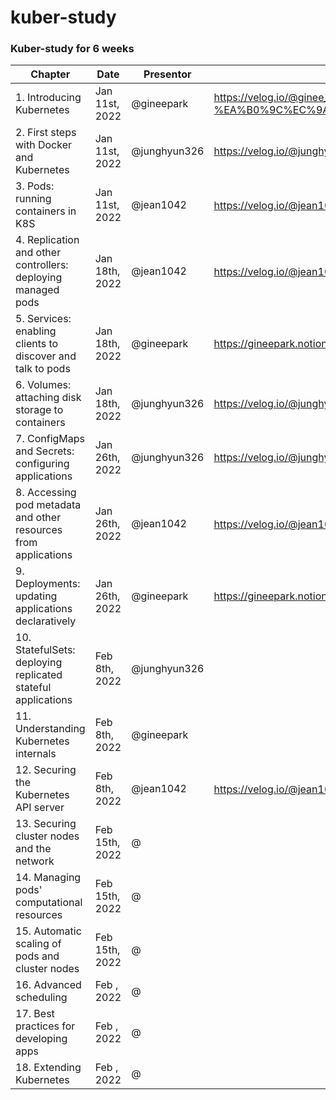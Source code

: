 # kuber-study

### Kuber-study for 6 weeks

| Chapter                                                         | Date           | Presentor    | Link                                                                                          |
| --------------------------------------------------------------- | -------------- | ------------ | --------------------------------------------------------------------------------------------- |
| 1. Introducing Kubernetes                                       | Jan 11st, 2022 | @gineepark   | https://velog.io/@ginee_park/%EC%BF%A0%EB%B2%84%EB%84%A4%ED%8B%B0%EC%8A%A4-%EA%B0%9C%EC%9A%94 |
| 2. First steps with Docker and Kubernetes                       | Jan 11st, 2022 | @junghyun326 | https://velog.io/@junghyun326/k8s-study-Chapter2.-First-steps-with-Docker-and-Kubernetes      |
| 3. Pods: running containers in K8S                              | Jan 11st, 2022 | @jean1042    | https://velog.io/@jean1042/Pods-K8S에서-구동되는-컨테이너들                                   |
| 4. Replication and other controllers: deploying managed pods    | Jan 18th, 2022 | @jean1042    | https://velog.io/@jean1042/Replication-Controllers-Pod를-항상-실행하도록-보장하기             |
| 5. Services: enabling clients to discover and talk to pods      | Jan 18th, 2022 | @gineepark   | https://gineepark.notion.site/5-f9cc932e55264010b15132fd588da708                              |
| 6. Volumes: attaching disk storage to containers                | Jan 18th, 2022 | @junghyun326 | https://velog.io/@junghyun326/kuber-study-Chapter6.-Volumes                                   |
| 7. ConfigMaps and Secrets: configuring applications             | Jan 26th, 2022 | @junghyun326 | https://velog.io/@junghyun326/kuber-study-Chapter7.-ConfigMaps-and-Secrets-2                 |
| 8. Accessing pod metadata and other resources from applications | Jan 26th, 2022 | @jean1042    | https://velog.io/@jean1042/pplication에서-pod의-metadata에-접근하기                           |
| 9. Deployments: updating applications declaratively             | Jan 26th, 2022 | @gineepark   | https://gineepark.notion.site/9-e7757c656b944bb68b9c4321dfbd955a                              |
| 10. StatefulSets: deploying replicated stateful applications    | Feb 8th, 2022  | @junghyun326 |                                                                                               |
| 11. Understanding Kubernetes internals                          | Feb 8th, 2022  | @gineepark   |                                                                                               |
| 12. Securing the Kubernetes API server                          | Feb 8th, 2022  | @jean1042    | https://velog.io/@jean1042/Kubernetes-API-Server-보안-Securing-API-Server                                                                                       |
| 13. Securing cluster nodes and the network                      | Feb 15th, 2022 | @            |                                                                                               |
| 14. Managing pods' computational resources                      | Feb 15th, 2022 | @            |                                                                                               |
| 15. Automatic scaling of pods and cluster nodes                 | Feb 15th, 2022 | @            |                                                                                               |
| 16. Advanced scheduling                                         | Feb , 2022     | @            |                                                                                               |
| 17. Best practices for developing apps                          | Feb , 2022     | @            |                                                                                               |
| 18. Extending Kubernetes                                        | Feb , 2022     | @            |                                                                                               |
